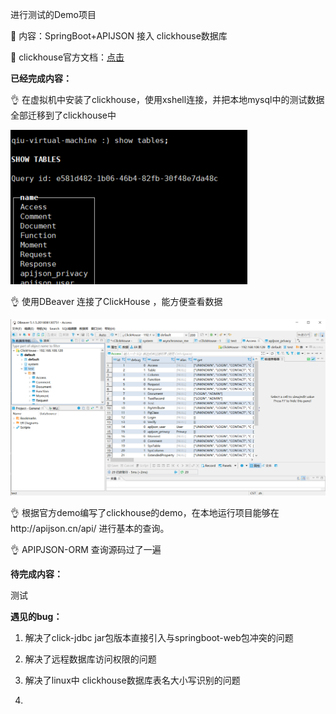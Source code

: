 进行测试的Demo项目

📝 内容：SpringBoot+APIJSON 接入 clickhouse数据库

📙 clickhouse官方文档：[点击](https://clickhouse.tech/docs/zh/sql-reference/syntax/)



**已经完成内容：**

👌 在虚拟机中安装了clickhouse，使用xshell连接，并把本地mysql中的测试数据全部迁移到了clickhouse中

![11](https://github.com/qiujunlin/APIJSONDemo/blob/master/images/1.png)

👌 使用DBeaver 连接了ClickHouse ，能方便查看数据

![11](https://github.com/qiujunlin/APIJSONDemo/blob/master/images/2.png)



👌 根据官方demo编写了clickhouse的demo，在本地运行项目能够在http://apijson.cn/api/  进行基本的查询。



👌  APIPJSON-ORM 查询源码过了一遍 





**待完成内容：**

测试



**遇见的bug：**

1. 解决了click-jdbc jar包版本直接引入与springboot-web包冲突的问题

2. 解决了远程数据库访问权限的问题

3. 解决了linux中 clickhouse数据库表名大小写识别的问题

4. 

   













